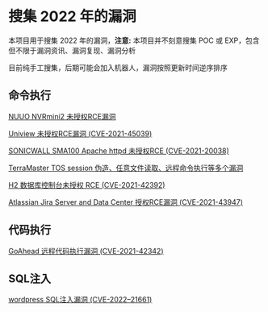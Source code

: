 # 搜集 2022 年的漏洞

本项目用于搜集 2022 年的漏洞，**注意:** 本项目并不刻意搜集 POC 或 EXP，包含但不限于漏洞资讯、漏洞复现、漏洞分析

目前纯手工搜集，后期可能会加入机器人，漏洞按照更新时间逆序排序

## 命令执行

[NUUO NVRmini2 未授权RCE漏洞](https://www.seebug.org/vuldb/ssvid-99452)

[Uniview 未授权RCE漏洞 (CVE-2021-45039)](https://www.seebug.org/vuldb/ssvid-99451)

[SONICWALL SMA100 Apache httpd 未授权RCE (CVE-2021-20038)](https://attackerkb.com/topics/QyXRC1wbvC/cve-2021-20038/rapid7-analysis)

[TerraMaster TOS session 伪造、任意⽂件读取、远程命令执⾏等多个漏洞](https://packetstormsecurity.com/files/165399/terramaster-exec.py.txt)

[H2 数据库控制台未授权 RCE (CVE-2021-42392)](https://jfrog.com/blog/the-jndi-strikes-back-unauthenticated-rce-in-h2-database-console/?utm_campaign=Log4j&utm_content=004atglxq0kpxz6&utm_medium=social&utm_source=twitter)

[Atlassian Jira Server and Data Center 授权RCE漏洞 (CVE-2021-43947)](https://mp.weixin.qq.com/s/XDX5eq3UE51_yLo0Q4wZ0g)

## 代码执行

[GoAhead 远程代码执⾏漏洞 (CVE-2021-42342)](https://mp.weixin.qq.com/s/AS9DHeHtgqrgjTb2gzLJZg)

## SQL注入

[wordpress SQL注入漏洞 (CVE-2022–21661)](https://www.seebug.org/vuldb/ssvid-99431)
